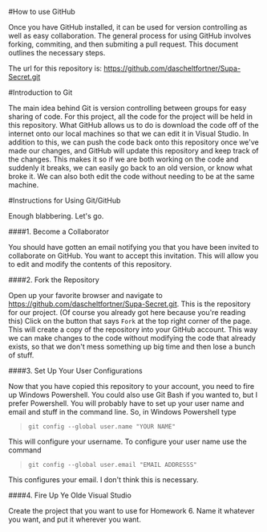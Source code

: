 #How to use GitHub

Once you have GitHub installed, it can be used for version controlling as well as easy collaboration. The general process for using GitHub involves forking, commiting, and then submiting a pull request. This document outlines the necessary steps.

The url for this repository is: https://github.com/dascheltfortner/Supa-Secret.git

#Introduction to Git

The main idea behind Git is version controlling between groups for easy sharing of code. For this project, all the code for the project will be held in this repository. What GitHub allows us to do is download the code off of the internet onto our local machines so that we can edit it in Visual Studio. In addition to this, we can push the code back onto this repository once we've made our changes, and GitHub will update this repository and keep track of the changes. This makes it so if we are both working on the code and suddenly it breaks, we can easily go back to an old version, or know what broke it. We can also both edit the code without needing to be at the same machine.

#Instructions for Using Git/GitHub

Enough blabbering. Let's go.

####1.  Become a Collaborator

You should have gotten an email notifying you that you have been invited to collaborate on GitHub. You want to accept this invitation. This will allow you to edit and modify the contents of this repository.

####2.  Fork the Repository

Open up your favorite browser and navigate to https://github.com/dascheltfortner/Supa-Secret.git. This is the repository for our project. (Of course you already got here because you're reading this) Click on the button that says `Fork` at the top right corner of the page. This will create a copy of the repository into your GitHub account. This way we can make changes to the code without modifying the code that already exists, so that we don't mess something up big time and then lose a bunch of stuff.

####3.  Set Up Your User Configurations

Now that you have copied this repository to your account, you need to fire up Windows Powershell. You could also use Git Bash if you wanted to, but I prefer Powershell. You will probably have to set up your user name and email and stuff in the command line. So, in Windows Powershell type 

> `git config --global user.name "YOUR NAME"`

This will configure your username. To configure your user name use the command

> `git config --global user.email "EMAIL ADDRESSS"`

This configures your email. I don't think this is necessary.

####4. Fire Up Ye Olde Visual Studio

Create the project that you want to use for Homework 6. Name it whatever you want, and put it wherever you want. 